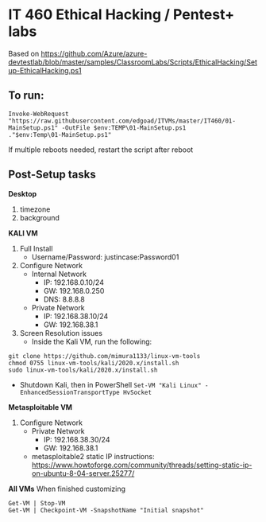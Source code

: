 # IT 460 Ethical Hacking / Pentest+ labs
Based on https://github.com/Azure/azure-devtestlab/blob/master/samples/ClassroomLabs/Scripts/EthicalHacking/Setup-EthicalHacking.ps1

## To run:
```
Invoke-WebRequest "https://raw.githubusercontent.com/edgoad/ITVMs/master/IT460/01-MainSetup.ps1" -OutFile $env:TEMP\01-MainSetup.ps1
."$env:Temp\01-MainSetup.ps1"
```

If multiple reboots needed, restart the script after reboot


## Post-Setup tasks
**Desktop**
1. timezone
2. background

**KALI VM**
1. Full Install
   - Username/Password: justincase:Password01
2. Configure Network
   - Internal Network
     - IP: 192.168.0.10/24
     - GW: 192.168.0.250
     - DNS: 8.8.8.8
   - Private Network
     - IP: 192.168.38.10/24
     - GW: 192.168.38.1
3. Screen Resolution issues
   - Inside the Kali VM, run the following:
```
git clone https://github.com/mimura1133/linux-vm-tools
chmod 0755 linux-vm-tools/kali/2020.x/install.sh
sudo linux-vm-tools/kali/2020.x/install.sh
```
   - Shutdown Kali, then in PowerShell
```Set-VM "Kali Linux" -EnhancedSessionTransportType HvSocket```

**Metasploitable VM**
1. Configure Network
   - Private Network
     - IP: 192.168.38.30/24
     - GW: 192.168.38.1
   - metasploitable2 static IP instructions: https://www.howtoforge.com/community/threads/setting-static-ip-on-ubuntu-8-04-server.25277/

**All VMs**
When finished customizing
```
Get-VM | Stop-VM
Get-VM | Checkpoint-VM -SnapshotName "Initial snapshot"
```